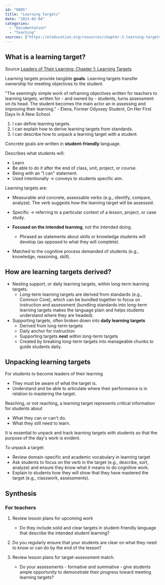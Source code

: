 ```yaml
---
id: "0005"
title: "Learning Targets"
date: "2023-02-04"
categories: 
  - "Documentation"
  - "Teaching"
sources: ["https://eleducation.org/resources/chapter-1-learning-targets"]
---
```


## What is a learning target?

Source
[Leaders of Their Learning: Chapter 1: Learning Targets](https://eleducation.org/resources/chapter-1-learning-targets)

Learning targets provide tangible **goals**.
Learning targets transfer ownership for meeting objectives to the student.

"The seemingly simple work of reframing objectives written for teachers to learning targets, written for - and owned by - students, turns assessment on its head. The student becomes the main actor an in assessing and improving their learning." - Elena, Former Odyssey Student, On Her First Days In A New School.

1. I can define learning targets.
2. I can explain how to derive learning targets from standards.
3. I can describe how to unpack a learning target with a student.

Concrete goals are written in **student-friendly** language.

Describes what students will:

- Learn
- Be able to do it after the end of class, unit, project, or course.
- Being with an "I can" statement.
- Used intentionally -> conveys to students specific aim.

Learning targets are:

- Measurable and concrete, assessable verbs (e.g., identify, compare, analyze). The verb suggests how the learning target will be assessed.
- Specific -> referring to a particular context of a lesson, project, or case study.
- **Focused on the intended learning**, not the intended doing.
  
  - Phrased as statements about skills or knowledge students will develop (as opposed to what they will complete).

- Matched to the cognitive process demanded of students (e.g., knowledge, reasoning, skill).

## How are learning targets derived?

- Nesting support, or daily learning targets, within long-term learning targets.
  - Long-term learning targets are derived from standards (e.g., Common Core), which can be bundled together to focus on instruction and assessment (bundling standards into long-term learning targets makes the language plain and helps students understand where they are headed).
- Supporting targets, often broken down into **daily learning targets**
  - Derived from long-term targets
  - Daily anchor for instruction
  - Supporting targets **nest** within long-term targets
  - Created by breaking long-term targets into manageable chunks to guide students daily.

## Unpacking learning targets

For students to become leaders of their learning

- They must be aware of what the target is.
- Understand and be able to articulate where their performance is in relation to mastering the target.

Reaching, or not reaching, a learning target represents critical information for students about

- What they can or can't do.
- What they still need to learn.

It is essential to unpack and track learning targets with students so that the purpose of the day's work is evident.

To unpack a target:

- Review domain-specific and academic vocabulary in learning target
- Ask students to focus on the verb in the target (e.g., describe, sort, analyze) and ensure they know what it means to do cognitive work.
- Explain to students how they will show that they have mastered the target (e.g., classwork, assessments).

## Synthesis

### For teachers

1. Review lesson plans for upcoming work

   - Do they include solid and clear targets in student-friendly language that describe the intended student learning?

2. Do you regularly ensure that your students are clear on what they need to know or can do by the end of the lesson?

3. Review lesson plans for target-assessment match.
  
   - Do your assessments - formative and summative - give students ample opportunity to demonstrate their progress toward meeting learning targets?